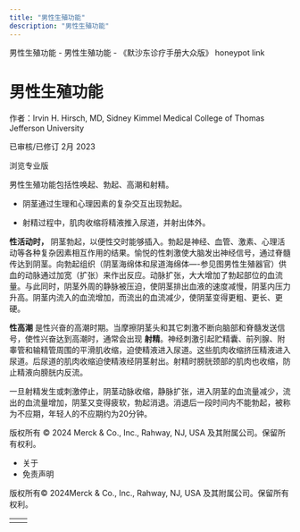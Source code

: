 ```yaml
---
title: "男性生殖功能"
description: "男性生殖功能"
---
```


﻿男性生殖功能 \- 男性生殖功能 \- 《默沙东诊疗手册大众版》 honeypot link

# 男性生殖功能

作者：Irvin H. Hirsch, MD, Sidney Kimmel Medical College of Thomas Jefferson
University

已审核/已修订 2月 2023

浏览专业版

男性生殖功能包括性唤起、勃起、高潮和射精。

- 阴茎通过生理和心理因素的复杂交互出现勃起。

- 射精过程中，肌肉收缩将精液推入尿道，并射出体外。


**性活动时，** 阴茎勃起，以便性交时能够插入。勃起是神经、血管、激素、心理活动等各种复杂因素相互作用的结果。愉悦的性刺激使大脑发出神经信号，通过脊髓传达到阴茎。向勃起组织（阴茎海绵体和尿道海绵体—-参见图男性生殖器官）供血的动脉通过加宽（扩张）来作出反应。动脉扩张，大大增加了勃起部位的血流量。与此同时，阴茎外周的静脉被压迫，使阴茎排出血液的速度减慢，阴茎内压力升高。阴茎内流入的血流增加，而流出的血流减少，使阴茎变得更粗、更长、更硬。

**性高潮** 是性兴奋的高潮时期。当摩擦阴茎头和其它刺激不断向脑部和脊髓发送信号，使性兴奋达到高潮时，通常会出现 **射精**。神经刺激引起贮精囊、前列腺、附睾管和输精管周围的平滑肌收缩，迫使精液进入尿道。这些肌肉收缩挤压精液进入尿道。后尿道的肌肉收缩迫使精液经阴茎射出。射精时膀胱颈部的肌肉也收缩，防止精液向膀胱内反流。

一旦射精发生或刺激停止，阴茎动脉收缩，静脉扩张，进入阴茎的血流量减少，流出的血流量增加，阴茎又变得疲软，勃起消退。消退后一段时间内不能勃起，被称为不应期，年轻人的不应期约为20分钟。



版权所有 © 2024
Merck & Co., Inc., Rahway, NJ, USA 及其附属公司。保留所有权利。

- 关于
- 免责声明

版权所有© 2024Merck & Co., Inc., Rahway, NJ, USA 及其附属公司。保留所有权利。

|     |     |
| --- | --- |
|  |  |